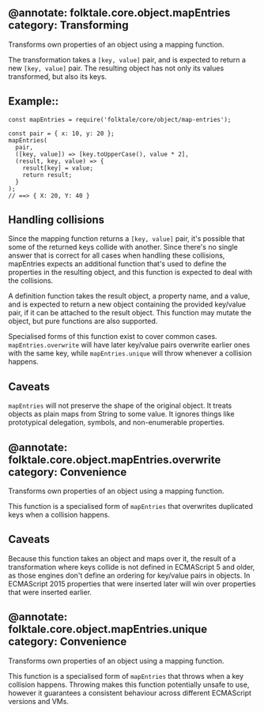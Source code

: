 @annotate: folktale.core.object.mapEntries
category: Transforming
---
Transforms own properties of an object using a mapping function.

The transformation takes a `[key, value]` pair, and is expected to return
a new `[key, value]` pair. The resulting object has not only its values
transformed, but also its keys.


## Example::

    const mapEntries = require('folktale/core/object/map-entries');

    const pair = { x: 10, y: 20 };
    mapEntries(
      pair,
      ([key, value]) => [key.toUpperCase(), value * 2],
      (result, key, value) => {
        result[key] = value;
        return result;
      }
    );
    // ==> { X: 20, Y: 40 }


## Handling collisions

Since the mapping function returns a `[key, value]` pair, it's possible
that some of the returned keys collide with another. Since there's no
single answer that is correct for all cases when handling these collisions,
mapEntries expects an additional function that's used to define the 
properties in the resulting object, and this function is expected to
deal with the collisions.

A definition function takes the result object, a property name, and
a value, and is expected to return a new object containing the provided
key/value pair, if it can be attached to the result object. This function
may mutate the object, but pure functions are also supported.

Specialised forms of this function exist to cover common cases.
`mapEntries.overwrite` will have later key/value pairs overwrite earlier
ones with the same key, while `mapEntries.unique` will throw whenever
a collision happens.


## Caveats
 
`mapEntries` will not preserve the shape of the original object.
It treats objects as plain maps from String to some value. It ignores
things like prototypical delegation, symbols, and non-enumerable
properties.


@annotate: folktale.core.object.mapEntries.overwrite
category: Convenience
---
Transforms own properties of an object using a mapping function.

This function is a specialised form of `mapEntries` that overwrites
duplicated keys when a collision happens. 


## Caveats

Because this function takes an object and maps over it, the result of a
transformation where keys collide is not defined in ECMAScript 5 and older,
as those engines don't define an ordering for key/value pairs in objects.
In ECMAScript 2015 properties that were inserted later will win over
properties that were inserted earlier.


@annotate: folktale.core.object.mapEntries.unique
category: Convenience
---
Transforms own properties of an object using a mapping function.

This function is a specialised form of `mapEntries` that throws
when a key collision happens. Throwing makes this function potentially
unsafe to use, however it guarantees a consistent behaviour across
different ECMAScript versions and VMs.

